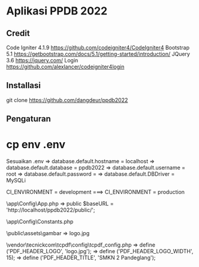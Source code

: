 # Aplikasi PPDB 2022

## Credit
Code Igniter 4.1.9 https://github.com/codeigniter4/CodeIgniter4
Bootstrap 5.1 https://getbootstrap.com/docs/5.1/getting-started/introduction/
JQuery 3.6 https://jquery.com/
Login https://github.com/alexlancer/codeigniter4login

## Installasi
git clone https://github.com/dangdeur/ppdb2022

## Pengaturan
# cp env .env

Sesuaikan .env
=> database.default.hostname = localhost
=> database.default.database = ppdb2022
=> database.default.username = root
=> database.default.password =
=> database.default.DBDriver = MySQLi

CI_ENVIRONMENT = development  ===> CI_ENVIRONMENT = production

\app\Config\App.php
=> public $baseURL = 'http://localhost/ppdb2022/public/';

\app\Config\Constants.php

\public\assets\gambar
=> logo.jpg

\vendor\tecnickcom\tcpdf\config\tcpdf_config.php
=> define ('PDF_HEADER_LOGO', 'logo.jpg');
=> define ('PDF_HEADER_LOGO_WIDTH', 15);
=> define ('PDF_HEADER_TITLE', 'SMKN 2 Pandeglang');
